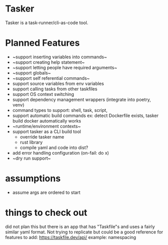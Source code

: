 # Tasker
Tasker is a task-runner/cli-as-code tool.

# Planned Features
- ~support inserting variables into commands~
- ~support creating help statement~
- ~support letting people have required arguments~
- ~support globals~
- ~support self referential commands~
- support source variables from env variables
- support calling tasks from other taskfiles
- support OS context switching
- support dependency management wrappers (integrate into poetry, venv)
- command types to support: shell, task, script,
- support automatic build commands ex: detect Dockerfile exists, tasker build docker automatically works
- ~runtime/environment contexts~
- support tasker as a CLI build tool
    - override tasker name
    - rust library
    - compile yaml and code into dist?
- add error handling configuration (on-fail: do x)
- ~dry run support~
# assumptions
- assume args are ordered to start

# things to check out
did not plan this but there is an app that has "Taskfile"s and uses a fairly similar yaml format. Not trying to replicate but could be a good reference for features to add: https://taskfile.dev/api/
example: namespacing